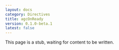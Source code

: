 ```yaml
---
layout: docs
category: Directives
title: agcOnReady
version: 0.1.0-beta.1
latest: false
---
```


This page is a stub, waiting for content to be written.